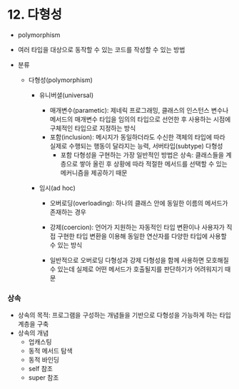 # 12. 다형성

- polymorphism

- 여러 타입을 대상으로 동작할 수 있는 코드를 작성할 수 있는 방법

- 분류

  - 다형성(polymorphism)

    - 유니버셜(universal)

      - 매개변수(parametic): 제네릭 프로그래밍, 클래스의 인스턴스 변수나 메서드의 매개변수 타입을 임의의 타입으로 선언한 후 사용하는 시점에 구체적인 타입으로 지정하는 방식
      - 포함(inclusion): 메시지가 동일하더라도 수신한 객체의 타입에 따라 실제로 수행되는 행동이 달라지는 능력, 서버타입(subtype) 다형성
        - 포함 다형성을 구현하는 가장 일반적인 방법은 상속: 클래스들을 계층으로 쌓아 올린 후 상황에 따라 적절한 메서드를 선택할 수 있는 메커니즘을 제공하기 때문

    - 임시(ad hoc)

      - 오버로딩(overloading): 하나의 클래스 안에 동일한 이름의 메서드가 존재하는 경우
      - 강제(coercion): 언어가 지원하는 자동적인 타입 변환이나 사용자가 직접 구현한 타입 변환을 이용해 동일한 연산자를 다양한 타입에 사용할 수 있는 방식

      - 일반적으로 오버로딩 다형성과 강제 다형성을 함께 사용하면 모호해질 수 있는데 실제로 어떤 메서드가 호출될지를 판단하기가 어려워지기 때문



### 상속

- 상속의 목적: 프로그램을 구성하는 개념들을 기반으로 다형성을 가능하게 하는 타입 계층을 구축
- 상속의 개념
  - 업캐스팅
  - 동적 메서드 탐색
  - 동적 바인딩
  - self 참조
  - super 참조



